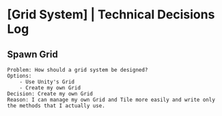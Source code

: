 # [Grid System] | Technical Decisions Log
## Spawn Grid
	Problem: How should a grid system be designed?
	Options: 
		- Use Unity's Grid
		- Create my own Grid
    Decision: Create my own Grid
    Reason: I can manage my own Grid and Tile more easily and write only the methods that I actually use.